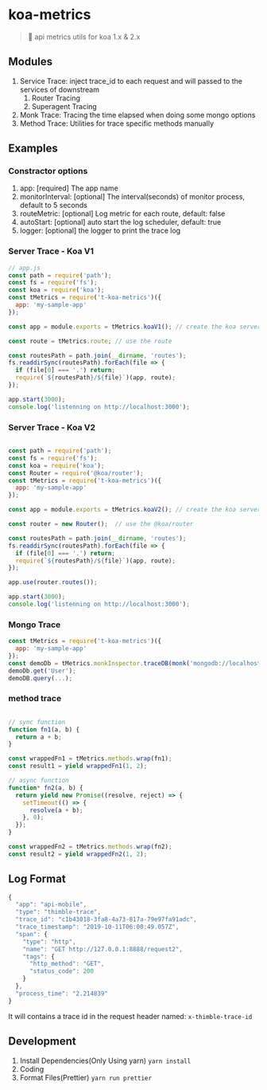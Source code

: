 # koa-metrics
> 🔨 api metrics utils for koa 1.x & 2.x

## Modules

1. Service Trace: inject trace_id to each request and will passed to the services of downstream
    1. Router Tracing
    2. Superagent Tracing 
2. Monk Trace: Tracing the time elapsed when doing some mongo options
3. Method Trace: Utilities for trace specific methods manually

## Examples

### Constractor options
1. app: [required] The app name
2. monitorInterval: [optional] The interval(seconds) of monitor process, default to 5 seconds
3. routeMetric: [optional] Log metric for each route, default: false
4. autoStart: [optional] auto start the log scheduler, default: true
5. logger: [optional] the logger to print the trace log
### Server Trace - Koa V1

```javascript
// app.js
const path = require('path');
const fs = require('fs');
const koa = require('koa');
const tMetrics = require('t-koa-metrics')({
  app: 'my-sample-app'
});

const app = module.exports = tMetrics.koaV1(); // create the koa server , the trace middlewares will added automaticlly

const route = tMetrics.route; // use the route

const routesPath = path.join(__dirname, 'routes');
fs.readdirSync(routesPath).forEach(file => {
  if (file[0] === '.') return;
  require(`${routesPath}/${file}`)(app, route);
});

app.start(3000);
console.log('listenning on http://localhost:3000');
```

### Server Trace - Koa V2

```javascript

const path = require('path');
const fs = require('fs');
const koa = require('koa');
const Router = require('@koa/router');
const tMetrics = require('t-koa-metrics')({
  app: 'my-sample-app'
});

const app = module.exports = tMetrics.koaV2(); // create the koa server , the trace middlewares will added automaticlly

const router = new Router();  // use the @koa/router

const routesPath = path.join(__dirname, 'routes');
fs.readdirSync(routesPath).forEach(file => {
  if (file[0] === '.') return;
  require(`${routesPath}/${file}`)(app, route);
});

app.use(router.routes());

app.start(3000);
console.log('listenning on http://localhost:3000');

```

### Mongo Trace

```javascript
const tMetrics = require('t-koa-metrics')({
  app: 'my-sample-app'
});
const demoDb = tMetrics.monkInspector.traceDB(monk('mongodb://localhost:27017/demo')); // use this to add middleware to trace mongo
demoDb.get('User');
demoDB.query(...);
```

### method trace
```javascript

// sync function
function fn1(a, b) {
  return a + b;
}

const wrappedFn1 = tMetrics.methods.wrap(fn1);
const result1 = yield wrappedFn1(1, 2);

// async function
function* fn2(a, b) {
  return yield new Promise((resolve, reject) => {
    setTimeout(() => {
      resolve(a + b);
    }, 0);
  });
}

const wrappedFn2 = tMetrics.methods.wrap(fn2);
const result2 = yield wrappedFn2(1, 2);

```

## Log Format

```javascript
{
  "app": "api-mobile",
  "type": "thimble-trace",
  "trace_id": "c1b43018-3fa8-4a73-817a-79e97fa91adc",
  "trace_timestamp": "2019-10-11T06:00:49.057Z",
  "span": {
    "type": "http",
    "name": "GET http://127.0.0.1:8888/request2",
    "tags": {
      "http_method": "GET",
      "status_code": 200
    }
  },
  "process_time": "2.214839"
}
```

It will contains a trace id in the request header named: `x-thimble-trace-id`

## Development

1. Install Dependencies(Only Using yarn) `yarn install`
2. Coding
3. Format Files(Prettier) `yarn run prettier`
